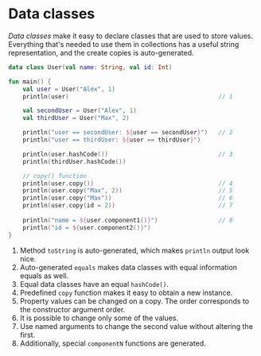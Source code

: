 # Data classes

_Data classes_ make it easy to declare classes that are used to store values.
Everything that's needed to use them in collections has a useful string
representation, and the create copies is auto-generated.

<div class="language-kotlin" theme="idea" data-min-compiler-version="1.3">

```kotlin
data class User(val name: String, val id: Int)

fun main() {
    val user = User("Alex", 1)
    println(user)                                          // 1

    val secondUser = User("Alex", 1)
    val thirdUser = User("Max", 2)

    println("user == secondUser: ${user == secondUser}")   // 2
    println("user == thirdUser: ${user == thirdUser}")

    println(user.hashCode())                               // 3
    println(thirdUser.hashCode())

    // copy() function
    println(user.copy())                                   // 4
    println(user.copy("Max", 2))                           // 5
    println(user.copy("Max"))                              // 6
    println(user.copy(id = 2))                             // 7
    
    println("name = ${user.component1()}")                 // 8
    println("id = ${user.component2()}")
}
```

</div>

1. Method `toString` is auto-generated, which makes `println` output look nice.
2. Auto-generated `equals` makes data classes with equal information equals as well.
3. Equal data classes have an equal `hashCode()`.
4. Predefined `copy` function makes it easy to obtain a new instance.
5. Property values can be changed on a copy. The order corresponds to the constructor argument order.
6. It is possible to change only some of the values.
7. Use named arguments to change the second value without altering the first.
8. Additionally, special `componentN` functions are generated.
